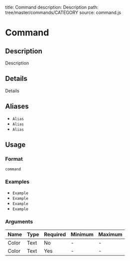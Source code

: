 title: Command
description: Description
path: tree/master/commands/CATEGORY
source: command.js

# Command

## Description

Description

## Details

Details

## Aliases

* `Alias`
* `Alias`
* `Alias`

## Usage

### Format

`command`

### Examples

* `Example`
* `Example`
* `Example`
* `Example`

### Arguments

| Name  | Type  | Required | Minimum | Maximum |
| ----- | ----- | -------- | ------- | ------- |
| Color | Text  | No       | -       | -       |
| Color | Text  | Yes      | -       | -       |
